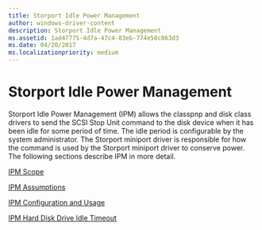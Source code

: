 ```yaml
---
title: Storport Idle Power Management
author: windows-driver-content
description: Storport Idle Power Management
ms.assetid: 1ad47775-4d7a-47c4-83eb-774e58c863d3
ms.date: 04/20/2017
ms.localizationpriority: medium
---
```


# Storport Idle Power Management


Storport Idle Power Management (IPM) allows the classpnp and disk class drivers to send the SCSI Stop Unit command to the disk device when it has been idle for some period of time. The idle period is configurable by the system administrator. The Storport miniport driver is responsible for how the command is used by the Storport miniport driver to conserve power. The following sections describe IPM in more detail.

[IPM Scope](ipm-scope.md)

[IPM Assumptions](ipm-assumptions.md)

[IPM Configuration and Usage](ipm-configuration-and-usage.md)

[IPM Hard Disk Drive Idle Timeout](ipm-hard-disk-drive-idle-timeout.md)

 

 





